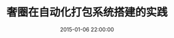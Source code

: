 ---
layout: post
title:  "奢圈在自动化打包系统搭建的实践"
date:   2015-01-06 22:00:00
categories: automation
tags: [spinejs,gradle]
icon: "./img/logo.png"
---